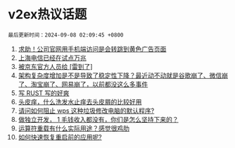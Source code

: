 # v2ex热议话题

`最后更新时间：2024-09-08 02:09:45 +0800`

1. [求助！公司官网用手机端访问是会转跳到黄色广告页面](https://www.v2ex.com/t/1070878)
1. [上海电信已经在试点万兆](https://www.v2ex.com/t/1070890)
1. [被京东官方人员给 [雷到了]](https://www.v2ex.com/t/1070889)
1. [架构复杂度增加是不是导致了稳定性下降？最近动不动就是谷歌崩了、微信崩了、淘宝崩了、网易崩了，以前都没这么多事件](https://www.v2ex.com/t/1070899)
1. [写 RUST 写的好爽](https://www.v2ex.com/t/1070876)
1. [头皮痒，什么洗发水止痒去头皮屑的比较好用](https://www.v2ex.com/t/1070900)
1. [请问如何阻止 wps 这种垃圾修改电脑的默认程序?](https://www.v2ex.com/t/1070887)
1. [做独立开发， 1 毛钱收入都没有，你们是怎么坚持下来的？](https://www.v2ex.com/t/1070913)
1. [运算符重载有什么实际用途？感觉很鸡肋](https://www.v2ex.com/t/1070965)
1. [如何快速恢复重启前的应用呢?](https://www.v2ex.com/t/1070882)

